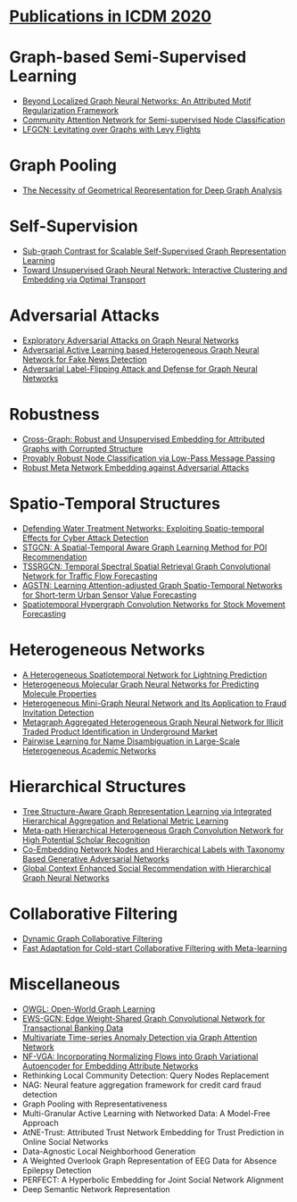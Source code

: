 # [Publications in ICDM 2020](http://icdm2020.bigke.org//detailed-program/)



# Graph-based Semi-Supervised Learning
- [Beyond Localized Graph Neural Networks: An Attributed Motif Regularization Framework](https://github.com/naganandy/graph-based-deep-learning-literature/blob/master/conference-publications/folders/publications_icdm20/infomotif_icdm20/README.md)
- [Community Attention Network for Semi-supervised Node Classification](https://github.com/naganandy/graph-based-deep-learning-literature/blob/master/conference-publications/folders/publications_icdm20/cat_icdm20/README.md)
- [LFGCN: Levitating over Graphs with Levy Flights](https://github.com/naganandy/graph-based-deep-learning-literature/blob/master/conference-publications/folders/publications_icdm20/lfgcn_icdm20/README.md)



# Graph Pooling
- [The Necessity of Geometrical Representation for Deep Graph Analysis](https://github.com/naganandy/graph-based-deep-learning-literature/blob/master/conference-publications/folders/publications_icdm20/gnnesr_icdm20/README.md)



# Self-Supervision
- [Sub-graph Contrast for Scalable Self-Supervised Graph Representation Learning](https://github.com/naganandy/graph-based-deep-learning-literature/blob/master/conference-publications/folders/publications_icdm20/subgcon_icdm20/README.md)
- [Toward Unsupervised Graph Neural Network: Interactive Clustering and Embedding via Optimal Transport](https://github.com/naganandy/graph-based-deep-learning-literature/blob/master/conference-publications/folders/publications_icdm20/otgnn_icdm20/README.md)



# Adversarial Attacks
- [Exploratory Adversarial Attacks on Graph Neural Networks](https://github.com/naganandy/graph-based-deep-learning-literature/blob/master/conference-publications/folders/publications_icdm20/epoatk_icdm20/README.md)
- [Adversarial Active Learning based Heterogeneous Graph Neural Network for Fake News Detection](https://github.com/naganandy/graph-based-deep-learning-literature/blob/master/conference-publications/folders/publications_icdm20/aahgnn_icdm20/README.md)
- [Adversarial Label-Flipping Attack and Defense for Graph Neural Networks](https://github.com/naganandy/graph-based-deep-learning-literature/blob/master/conference-publications/folders/publications_icdm20/lafak_icdm20/README.md)



# Robustness
- [Cross-Graph: Robust and Unsupervised Embedding for Attributed Graphs with Corrupted Structure](https://github.com/naganandy/graph-based-deep-learning-literature/blob/master/conference-publications/folders/publications_icdm20/crossgraph_icdm20/README.md)
- [Provably Robust Node Classification via Low-Pass Message Passing](https://github.com/naganandy/graph-based-deep-learning-literature/blob/master/conference-publications/folders/publications_icdm20/lpmp_icdm20/README.md)
- [Robust Meta Network Embedding against Adversarial Attacks](https://github.com/naganandy/graph-based-deep-learning-literature/blob/master/conference-publications/folders/publications_icdm20/romne_icdm20/README.md)



# Spatio-Temporal Structures
- [Defending Water Treatment Networks: Exploiting Spatio-temporal Effects for Cyber Attack Detection](https://github.com/naganandy/graph-based-deep-learning-literature/blob/master/conference-publications/folders/publications_icdm20/stod_icdm20/README.md)
- [STGCN: A Spatial-Temporal Aware Graph Learning Method for POI Recommendation](https://github.com/naganandy/graph-based-deep-learning-literature/blob/master/conference-publications/folders/publications_icdm20/stgcn_icdm20/README.md)
- [TSSRGCN: Temporal Spectral Spatial Retrieval Graph Convolutional Network for Traffic Flow Forecasting](https://github.com/naganandy/graph-based-deep-learning-literature/blob/master/conference-publications/folders/publications_icdm20/tssrgcn_icdm20/README.md)
- [AGSTN: Learning Attention-adjusted Graph Spatio-Temporal Networks for Short-term Urban Sensor Value Forecasting](https://github.com/naganandy/graph-based-deep-learning-literature/blob/master/conference-publications/folders/publications_icdm20/agstn_icdm20/README.md)
- [Spatiotemporal Hypergraph Convolution Networks for Stock Movement Forecasting](https://github.com/naganandy/graph-based-deep-learning-literature/blob/master/conference-publications/folders/publications_icdm20/sthgcn_icdm20/README.md)



# Heterogeneous Networks
- [A Heterogeneous Spatiotemporal Network for Lightning Prediction](https://github.com/naganandy/graph-based-deep-learning-literature/blob/master/conference-publications/folders/publications_icdm20/hstn_icdm20/README.md)
- [Heterogeneous Molecular Graph Neural Networks for Predicting Molecule Properties](https://github.com/naganandy/graph-based-deep-learning-literature/blob/master/conference-publications/folders/publications_icdm20/hmg_icdm20/README.md)
- [Heterogeneous Mini-Graph Neural Network and Its Application to Fraud Invitation Detection](https://github.com/naganandy/graph-based-deep-learning-literature/blob/master/conference-publications/folders/publications_icdm20/hmgnn_icdm20/README.md)
- [Metagraph Aggregated Heterogeneous Graph Neural Network for Illicit Traded Product Identification in Underground Market](https://github.com/naganandy/graph-based-deep-learning-literature/blob/master/conference-publications/folders/publications_icdm20/mhgnn_icdm20/README.md)
- [Pairwise Learning for Name Disambiguation in Large-Scale Heterogeneous Academic Networks](https://github.com/naganandy/graph-based-deep-learning-literature/blob/master/conference-publications/folders/publications_icdm20/mapairrnn_icdm20/README.md)



# Hierarchical Structures
- [Tree Structure-Aware Graph Representation Learning via Integrated Hierarchical Aggregation and Relational Metric Learning](https://github.com/naganandy/graph-based-deep-learning-literature/blob/master/conference-publications/folders/publications_icdm20/tgnn_icdm20/README.md)
- [Meta-path Hierarchical Heterogeneous Graph Convolution Network for High Potential Scholar Recognition](https://github.com/naganandy/graph-based-deep-learning-literature/blob/master/conference-publications/folders/publications_icdm20/mhhgcn_icdm20/README.md)
- [Co-Embedding Network Nodes and Hierarchical Labels with Taxonomy Based Generative Adversarial Networks](https://github.com/naganandy/graph-based-deep-learning-literature/blob/master/conference-publications/folders/publications_icdm20/taxogan_icdm20/README.md)
- [Global Context Enhanced Social Recommendation with Hierarchical Graph Neural Networks](https://github.com/naganandy/graph-based-deep-learning-literature/blob/master/conference-publications/folders/publications_icdm20/srhgnn_icdm20/README.md)



# Collaborative Filtering
- [Dynamic Graph Collaborative Filtering](https://github.com/naganandy/graph-based-deep-learning-literature/blob/master/conference-publications/folders/publications_icdm20/dgcf_icdm20/README.md)
- [Fast Adaptation for Cold-start Collaborative Filtering with Meta-learning](https://github.com/naganandy/graph-based-deep-learning-literature/blob/master/conference-publications/folders/publications_icdm20/metacf_icdm20/README.md)



# Miscellaneous
- [OWGL: Open-World Graph Learning](https://github.com/naganandy/graph-based-deep-learning-literature/blob/master/conference-publications/folders/publications_icdm20/owgl_icdm20/README.md)
- [EWS-GCN: Edge Weight-Shared Graph Convolutional Network for Transactional Banking Data](https://github.com/naganandy/graph-based-deep-learning-literature/blob/master/conference-publications/folders/publications_icdm20/ewsgcn_icdm20/README.md)
- [Multivariate Time-series Anomaly Detection via Graph Attention Network](https://github.com/naganandy/graph-based-deep-learning-literature/blob/master/conference-publications/folders/publications_icdm20/mtadgat_icdm20/README.md)
- [NF-VGA: Incorporating Normalizing Flows into Graph Variational Autoencoder for Embedding Attribute Networks](https://github.com/naganandy/graph-based-deep-learning-literature/blob/master/conference-publications/folders/publications_icdm20/nfvga_icdm20/README.md)
- Rethinking Local Community Detection: Query Nodes Replacement
- NAG: Neural feature aggregation framework for credit card fraud detection
- Graph Pooling with Representativeness
- Multi-Granular Active Learning with Networked Data: A Model-Free Approach
- AtNE-Trust: Attributed Trust Network Embedding for Trust Prediction in Online Social Networks
- Data-Agnostic Local Neighborhood Generation
- A Weighted Overlook Graph Representation of EEG Data for Absence Epilepsy Detection
- PERFECT: A Hyperbolic Embedding for Joint Social Network Alignment
- Deep Semantic Network Representation
